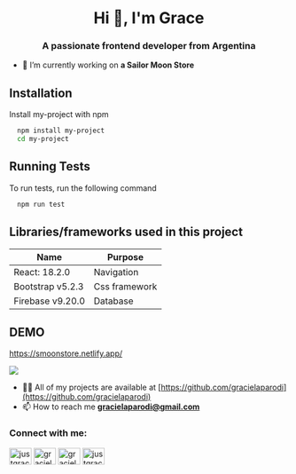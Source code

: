 <h1 align="center">Hi 👋, I'm Grace</h1>
<h3 align="center">A passionate frontend developer from Argentina</h3>

- 🔭 I’m currently working on **a Sailor Moon Store**

## Installation

Install my-project with npm

```bash
  npm install my-project
  cd my-project
```


## Running Tests

To run tests, run the following command

```bash
  npm run test
```

## Libraries/frameworks used in this project

| Name             | Purpose                                                                |
| ----------------- | ------------------------------------------------------------------ |
| React: 18.2.0 | Navigation |
| Bootstrap v5.2.3 | Css framework |
| Firebase v9.20.0 | Database |

## DEMO

https://smoonstore.netlify.app/

![](https://github.com/gracielaparodi/Parodi-ProyectoFinal/blob/master/screencast-smoonstore.netlify.app-2023.05.01-21_30_47.gif)


- 👨‍💻 All of my projects are available at [https://github.com/gracielaparodi](https://github.com/gracielaparodi)
- 📫 How to reach me **gracielaparodi@gmail.com**

<h3 align="left">Connect with me:</h3>
<p align="left">
<a href="https://twitter.com/justgracex" target="blank"><img align="center" src="https://raw.githubusercontent.com/rahuldkjain/github-profile-readme-generator/master/src/images/icons/Social/twitter.svg" alt="justgracex" height="30" width="40" /></a>
<a href="https://linkedin.com/in/gracielaluisinaparodi" target="blank"><img align="center" src="https://raw.githubusercontent.com/rahuldkjain/github-profile-readme-generator/master/src/images/icons/Social/linked-in-alt.svg" alt="gracielaluisinaparodi" height="30" width="40" /></a>
<a href="https://fb.com/gracielaluisinaparodi" target="blank"><img align="center" src="https://raw.githubusercontent.com/rahuldkjain/github-profile-readme-generator/master/src/images/icons/Social/facebook.svg" alt="gracielaluisinaparodi" height="30" width="40" /></a>
<a href="https://instagram.com/justgracex" target="blank"><img align="center" src="https://raw.githubusercontent.com/rahuldkjain/github-profile-readme-generator/master/src/images/icons/Social/instagram.svg" alt="justgracex" height="30" width="40" /></a>
</p>
